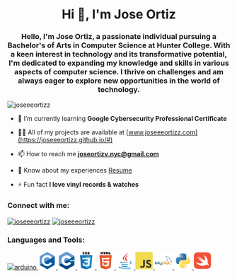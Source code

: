 <h1 align="center">Hi 👋, I'm Jose Ortiz</h1>
<h3 align="center">Hello, I'm Jose Ortiz, a passionate individual pursuing a Bachelor's of Arts in Computer Science at Hunter College. With a keen interest in technology and its transformative potential, I'm dedicated to expanding my knowledge and skills in various aspects of computer science. I thrive on challenges and am always eager to explore new opportunities in the world of technology.</h3>

<p align="left"> <img src="https://komarev.com/ghpvc/?username=joseeeortizz&label=Profile%20views&color=0e75b6&style=flat" alt="joseeeortizz" /> </p>

- 🌱 I’m currently learning **Google Cybersecurity Professional Certificate**

- 👨‍💻 All of my projects are available at [www.joseeeortizz.com](https://joseeeortizz.github.io/#)

- 📫 How to reach me **joseortizv.nyc@gmail.com**

- 📄 Know about my experiences [Resume](https://drive.google.com/file/d/1mneAQW6N1oVGGsKNk1YtTRPKNi5QX1Ip/view?usp=share_link)
- ⚡ Fun fact **I love vinyl records & watches**

<h3 align="left">Connect with me:</h3>
<p align="left">
<a href="https://twitter.com/joseeeortizz" target="blank"><img align="center" src="https://raw.githubusercontent.com/rahuldkjain/github-profile-readme-generator/master/src/images/icons/Social/twitter.svg" alt="joseeeortizz" height="30" width="40" /></a>
<a href="https://instagram.com/joseeeortizz" target="blank"><img align="center" src="https://raw.githubusercontent.com/rahuldkjain/github-profile-readme-generator/master/src/images/icons/Social/instagram.svg" alt="joseeeortizz" height="30" width="40" /></a>
</p>

<h3 align="left">Languages and Tools:</h3>
<p align="left"> <a href="https://www.arduino.cc/" target="_blank" rel="noreferrer"> <img src="https://cdn.worldvectorlogo.com/logos/arduino-1.svg" alt="arduino" width="40" height="40"/> </a> <a href="https://www.cprogramming.com/" target="_blank" rel="noreferrer"> <img src="https://raw.githubusercontent.com/devicons/devicon/master/icons/c/c-original.svg" alt="c" width="40" height="40"/> </a> <a href="https://www.w3schools.com/cpp/" target="_blank" rel="noreferrer"> <img src="https://raw.githubusercontent.com/devicons/devicon/master/icons/cplusplus/cplusplus-original.svg" alt="cplusplus" width="40" height="40"/> </a> <a href="https://www.w3schools.com/css/" target="_blank" rel="noreferrer"> <img src="https://raw.githubusercontent.com/devicons/devicon/master/icons/css3/css3-original-wordmark.svg" alt="css3" width="40" height="40"/> </a> <a href="https://www.w3.org/html/" target="_blank" rel="noreferrer"> <img src="https://raw.githubusercontent.com/devicons/devicon/master/icons/html5/html5-original-wordmark.svg" alt="html5" width="40" height="40"/> </a> <a href="https://www.java.com" target="_blank" rel="noreferrer"> <img src="https://raw.githubusercontent.com/devicons/devicon/master/icons/java/java-original.svg" alt="java" width="40" height="40"/> </a> <a href="https://developer.mozilla.org/en-US/docs/Web/JavaScript" target="_blank" rel="noreferrer"> <img src="https://raw.githubusercontent.com/devicons/devicon/master/icons/javascript/javascript-original.svg" alt="javascript" width="40" height="40"/> </a> <a href="https://www.mysql.com/" target="_blank" rel="noreferrer"> <img src="https://raw.githubusercontent.com/devicons/devicon/master/icons/mysql/mysql-original-wordmark.svg" alt="mysql" width="40" height="40"/> </a> <a href="https://www.python.org" target="_blank" rel="noreferrer"> <img src="https://raw.githubusercontent.com/devicons/devicon/master/icons/python/python-original.svg" alt="python" width="40" height="40"/> </a> <a href="https://developer.apple.com/swift/" target="_blank" rel="noreferrer"> <img src="https://raw.githubusercontent.com/devicons/devicon/master/icons/swift/swift-original.svg" alt="swift" width="40" height="40"/> </a> </p>
